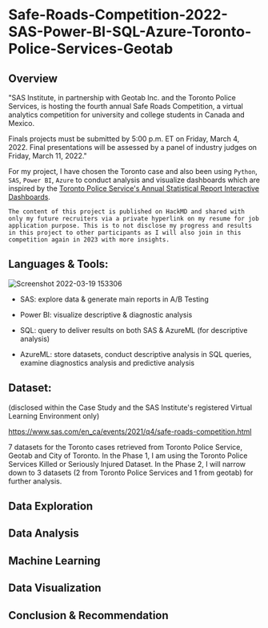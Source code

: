 # Safe-Roads-Competition-2022-SAS-Power-BI-SQL-Azure-Toronto-Police-Services-Geotab

## Overview

"SAS Institute, in partnership with Geotab Inc. and the Toronto Police Services, is hosting the fourth annual Safe Roads Competition, a virtual analytics competition for university and college students in Canada and Mexico.

Finals projects must be submitted by 5:00 p.m. ET on Friday, March 4, 2022. Final presentations will be assessed by a panel of industry judges on Friday, March 11, 2022."

For my project, I have chosen the Toronto case and also been using `Python`, `SAS`, `Power BI`, `Azure` to conduct analysis and visualize dashboards which are inspired by the [Toronto Police Service's Annual Statistical Report Interactive Dashboards](https://data.torontopolice.on.ca/pages/asr-analytics).

`The content of this project is published on HackMD and shared with only my future recruiters via a private hyperlink on my resume for job application purpose. This is to not disclose my progress and results in this project to other participants as I will also join in this competition again in 2023 with more insights.`

## Languages & Tools:

![Screenshot 2022-03-19 153306](https://user-images.githubusercontent.com/70437668/159135753-60b0ef75-eb1c-469a-8273-aad6e0bef746.jpg)

- SAS: explore data & generate main reports in A/B Testing

- Power BI: visualize descriptive & diagnostic analysis

- SQL: query to deliver results on both SAS & AzureML (for descriptive analysis)

- AzureML: store datasets, conduct descriptive analysis in SQL queries, examine diagnostics analysis and predictive analysis 

## Dataset:

(disclosed within the Case Study and the SAS Institute's registered Virtual Learning Environment only)

https://www.sas.com/en_ca/events/2021/q4/safe-roads-competition.html

7 datasets for the Toronto cases retrieved from Toronto Police Service, Geotab and City of Toronto. In the Phase 1, I am using the Toronto Police Services Killed or Seriously Injured Dataset. In the Phase 2, I will narrow down to 3 datasets (2 from Toronto Police Services and 1 from geotab) for further analysis.

## Data Exploration

## Data Analysis

## Machine Learning

## Data Visualization

## Conclusion & Recommendation

